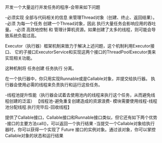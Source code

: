 开发一个大量运行并发任务的程序-会带来如下问题

-必须实现 全部与代码相关的信息 来管理Thread对象（创建、终止、返回结果）。
-必须 为每一个任务 创建一个Thread对象，因此 执行大量任务会影响应用的吞吐量。
-必须 高效地控制 和 管理计算机资源。如果创建了太多的线程，则可能会导致系统负载过高。


Executor（执行器）框架机制来致力于解决上述问题，这个机制利用Executor接口、
它的子接口ExecutorService和实现这两个接口的ThreadPoolExecutor类来实现相关功能。

这种机制将  任务创建 任务执行 分离。

在一个执行器中，你只用实现Runnable或是Callable对象，并提交给执行器。
执行器会使用必需的线程来负责执行和运行这些任务。


-线程池提升性能（执行器会试着去使用池内的线程来执行这个任务，从而避免线程创建的泛滥）
【线程池-避免重复创建造成的资源浪费- 模块需要使用线程-线程池分配线程.执行完毕后-回收线程】



提供了Callable接口，Callable接口和Runnable接口类似，但它还有如下两个优势
-接口的主要方法call()，可以返回一个执行结果
-当提交一个Callable对象给执行器时，你可以获得一个实现了 Future 接口的实例对象。通过该对象，你可以掌控Callable对象的状态和运行结果